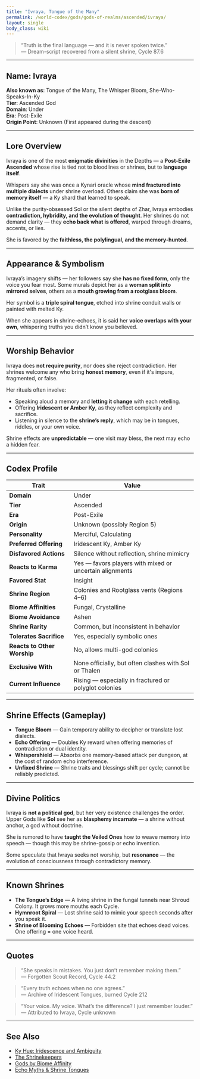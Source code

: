 ```yaml
---
title: "Ivraya, Tongue of the Many"
permalink: /world-codex/gods/gods-of-realms/ascended/ivraya/
layout: single
body_class: wiki
---
```


> “Truth is the final language — and it is never spoken twice.”  
> — Dream-script recovered from a silent shrine, Cycle 87.6

---

## Name: **Ivraya**
**Also known as**: Tongue of the Many, The Whisper Bloom, She-Who-Speaks-In-Ky  
**Tier**: Ascended God  
**Domain**: Under  
**Era**: Post-Exile  
**Origin Point**: Unknown (First appeared during the descent)

---

## Lore Overview

Ivraya is one of the most **enigmatic divinities** in the Depths — a **Post-Exile Ascended** whose rise is tied not to bloodlines or shrines, but to **language itself**.

Whispers say she was once a Kynari oracle whose **mind fractured into multiple dialects** under shrine overload. Others claim she was **born of memory itself** — a Ky shard that learned to speak.

Unlike the purity-obsessed Sol or the silent depths of Zhar, Ivraya embodies **contradiction, hybridity, and the evolution of thought**. Her shrines do not demand clarity — they **echo back what is offered**, warped through dreams, accents, or lies.

She is favored by the **faithless, the polylingual, and the memory-hunted**.

---

## Appearance & Symbolism

Ivraya’s imagery shifts — her followers say she **has no fixed form**, only the voice you fear most. Some murals depict her as a **woman split into mirrored selves**, others as a **mouth growing from a rootglass bloom**.

Her symbol is a **triple spiral tongue**, etched into shrine conduit walls or painted with melted Ky.

When she appears in shrine-echoes, it is said her **voice overlaps with your own**, whispering truths you didn’t know you believed.

---

## Worship Behavior

Ivraya does **not require purity**, nor does she reject contradiction. Her shrines welcome any who bring **honest memory**, even if it's impure, fragmented, or false.

Her rituals often involve:

- Speaking aloud a memory and **letting it change** with each retelling.
- Offering **Iridescent or Amber Ky**, as they reflect complexity and sacrifice.
- Listening in silence to the **shrine’s reply**, which may be in tongues, riddles, or your own voice.

Shrine effects are **unpredictable** — one visit may bless, the next may echo a hidden fear.

---

## Codex Profile

| Trait                  | Value |
|------------------------|-------|
| **Domain**             | Under |
| **Tier**               | Ascended |
| **Era**                | Post-Exile |
| **Origin**             | Unknown (possibly Region 5) |
| **Personality**        | Merciful, Calculating |
| **Preferred Offering** | Iridescent Ky, Amber Ky |
| **Disfavored Actions** | Silence without reflection, shrine mimicry |
| **Reacts to Karma**    | Yes — favors players with mixed or uncertain alignments |
| **Favored Stat**       | Insight |
| **Shrine Region**      | Colonies and Rootglass vents (Regions 4–6) |
| **Biome Affinities**   | Fungal, Crystalline |
| **Biome Avoidance**    | Ashen |
| **Shrine Rarity**      | Common, but inconsistent in behavior |
| **Tolerates Sacrifice**| Yes, especially symbolic ones |
| **Reacts to Other Worship** | No, allows multi-god colonies |
| **Exclusive With**     | None officially, but often clashes with Sol or Thalen |
| **Current Influence**  | Rising — especially in fractured or polyglot colonies |

---

## Shrine Effects (Gameplay)

- **Tongue Bloom** — Gain temporary ability to decipher or translate lost dialects.
- **Echo Offering** — Doubles Ky reward when offering memories of contradiction or dual identity.
- **Whispershield** — Absorbs one memory-based attack per dungeon, at the cost of random echo interference.
- **Unfixed Shrine** — Shrine traits and blessings shift per cycle; cannot be reliably predicted.

---

## Divine Politics

Ivraya is **not a political god**, but her very existence challenges the order.  
Upper Gods like **Sol** see her as **blasphemy incarnate** — a shrine without anchor, a god without doctrine.

She is rumored to have **taught the Veiled Ones** how to weave memory into speech — though this may be shrine-gossip or echo invention.

Some speculate that Ivraya seeks not worship, but **resonance** — the evolution of consciousness through contradictory memory.

---

## Known Shrines

- **The Tongue’s Edge** — A living shrine in the fungal tunnels near Shroud Colony. It grows more mouths each Cycle.
- **Hymnroot Spiral** — Lost shrine said to mimic your speech seconds after you speak it.
- **Shrine of Blooming Echoes** — Forbidden site that echoes dead voices. One offering = one voice heard.

---

## Quotes

> “She speaks in mistakes. You just don’t remember making them.”  
> — Forgotten Scout Record, Cycle 44.2

> “Every truth echoes when no one agrees.”  
> — Archive of Iridescent Tongues, burned Cycle 212

> “Your voice. My voice. What’s the difference? I just remember louder.”  
> — Attributed to Ivraya, Cycle unknown

---

## See Also

- [Ky Hue: Iridescence and Ambiguity](/world-codex/resources/ky/ky-tier-chart/)
- [The Shrinekeepers](/world-codex/factions/shrinekeepers/)
- [Gods by Biome Affinity](/world-codex/gods/#gods-by-biome-affinity)
- [Echo Myths & Shrine Tongues](/world-codex/legends/shrine-lore/)
